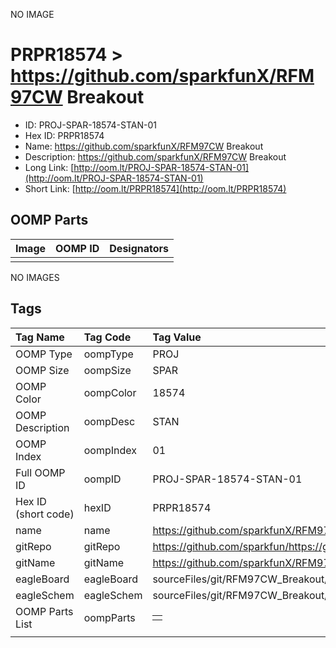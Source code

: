 


  
NO IMAGE  
# PRPR18574 > https://github.com/sparkfunX/RFM97CW Breakout

- ID: PROJ-SPAR-18574-STAN-01
- Hex ID: PRPR18574
- Name: https://github.com/sparkfunX/RFM97CW Breakout
- Description: https://github.com/sparkfunX/RFM97CW Breakout
- Long Link: [http://oom.lt/PROJ-SPAR-18574-STAN-01](http://oom.lt/PROJ-SPAR-18574-STAN-01)
- Short Link: [http://oom.lt/PRPR18574](http://oom.lt/PRPR18574)

## OOMP Parts
  

|Image|OOMP ID|Designators|
| :--- | :--- | :--- |
||||
  
NO IMAGES  
## Tags
  

|Tag Name|Tag Code|Tag Value|
| :--- | :--- | :--- |
|OOMP Type|oompType|PROJ|
|OOMP Size|oompSize|SPAR|
|OOMP Color|oompColor|18574|
|OOMP Description|oompDesc|STAN|
|OOMP Index|oompIndex|01|
|Full OOMP ID|oompID|PROJ-SPAR-18574-STAN-01|
|Hex ID (short code)|hexID|PRPR18574|
|name|name|https://github.com/sparkfunX/RFM97CW Breakout|
|gitRepo|gitRepo|https://github.com/sparkfun/https://github.com/sparkfunX/RFM97CW_Breakout|
|gitName|gitName|https://github.com/sparkfunX/RFM97CW_Breakout|
|eagleBoard|eagleBoard|sourceFiles/git/RFM97CW_Breakout/Hardware/SparkFun_RFM97CW_Breakout.brd|
|eagleSchem|eagleSchem|sourceFiles/git/RFM97CW_Breakout/Hardware/SparkFun_RFM97CW_Breakout.sch|
|OOMP Parts List|oompParts|<table><tr><td></td></tr></table>|
||||
